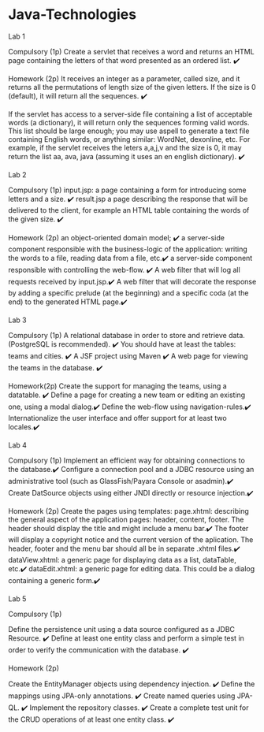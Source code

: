 # Java-Technologies

Lab 1

Compulsory (1p)
Create a servlet that receives a word and returns an HTML page containing the letters of that word presented as an ordered list. ✔️

Homework (2p)
It receives an integer as a parameter, called size, and it returns all the permutations of length size of the given letters. If the size is 0 (default), it will return all the sequences. ✔️

If the servlet has access to a server-side file containing a list of acceptable words (a dictionary), it will return only the sequences forming valid words.
This list should be large enough; you may use aspell to generate a text file containing English words, or anything similar: WordNet, dexonline, etc.
For example, if the servlet receives the leters a,a,j,v and the size is 0, it may return the list aa, ava, java (assuming it uses an en english dictionary). ✔️

Lab 2

Compulsory (1p)
input.jsp: a page containing a form for introducing some letters and a size. ✔️
result.jsp a page describing the response that will be delivered to the client, for example an HTML table containing the words of the given size. ✔️

Homework (2p)
an object-oriented domain model; ✔️
a server-side component responsible with the business-logic of the application: writing the words to a file, reading data from a file, etc.✔️
a server-side component responsible with controlling the web-flow. ✔️
A web filter that will log all requests received by input.jsp.✔️
A web filter that will decorate the response by adding a specific prelude (at the beginning) and a specific coda (at the end) to the generated HTML page.✔️

Lab 3

Compulsory (1p)
A relational database in order to store and retrieve data. (PostgreSQL is recommended). ✔️
You should have at least the tables: teams and cities. ✔️
A JSF project using Maven ✔️
A web page for viewing the teams in the database. ✔️

Homework(2p)
Create the support for managing the teams, using a datatable. ✔️
Define a page for creating a new team or editing an existing one, using a modal dialog.✔️
Define the web-flow using navigation-rules.✔️
Internationalize the user interface and offer support for at least two locales.✔️

Lab 4

Compulsory (1p)
Implement an efficient way for obtaining connections to the database.✔️
Configure a connection pool and a JDBC resource using an administrative tool (such as GlassFish/Payara Console or asadmin).✔️
Create DatSource objects using either JNDI directly or resource injection.✔️

Homework (2p)
Create the pages using templates:
page.xhtml: describing the general aspect of the application pages: header, content, footer. The header should display the title and might include a menu bar.✔️
The footer will display a copyright notice and the current version of the aplication. The header, footer and the menu bar should all be in separate .xhtml files.✔️
dataView.xhtml: a generic page for displaying data as a list, dataTable, etc.✔️
dataEdit.xhtml: a generic page for editing data. This could be a dialog containing a generic form.✔️

Lab 5

Compulsory (1p)

Define the persistence unit using a data source configured as a JDBC Resource. ✔️
Define at least one entity class and perform a simple test in order to verify the communication with the database. ✔️

Homework (2p)

Create the EntityManager objects using dependency injection. ✔️
Define the mappings using JPA-only annotations. ✔️
Create named queries using JPA-QL. ✔️
Implement the repository classes. ✔️
Create a complete test unit for the CRUD operations of at least one entity class. ✔️